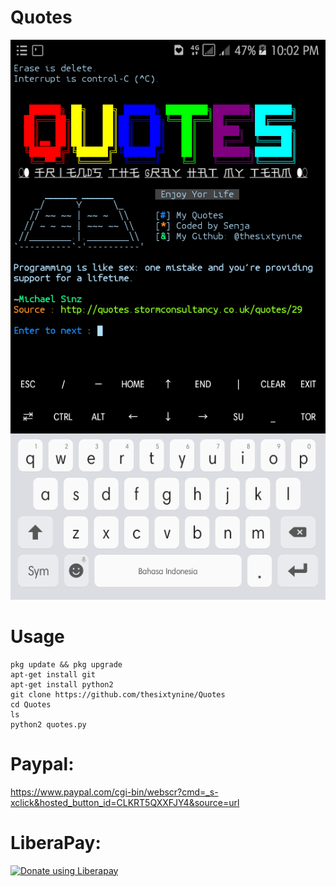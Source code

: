 # Quotes
![](./images/Screenshoot.png)
# Usage
```
pkg update && pkg upgrade
apt-get install git
apt-get install python2
git clone https://github.com/thesixtynine/Quotes
cd Quotes
ls
python2 quotes.py
```
# Paypal:
https://www.paypal.com/cgi-bin/webscr?cmd=_s-xclick&hosted_button_id=CLKRT5QXXFJY4&source=url
# LiberaPay:
<noscript><a href="https://liberapay.com/thesixtynine/donate"><img alt="Donate using Liberapay" src="https://liberapay.com/assets/widgets/donate.svg"></a></noscript>

